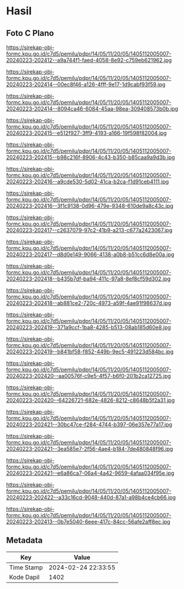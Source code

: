 # Hasil

## Foto C Plano

https://sirekap-obj-formc.kpu.go.id/c7d5/pemilu/pdpr/14/05/11/20/05/1405112005007-20240223-202412--a9a744f1-faed-4058-8e92-c759eb621962.jpg

https://sirekap-obj-formc.kpu.go.id/c7d5/pemilu/pdpr/14/05/11/20/05/1405112005007-20240223-202414--00ec8f46-a126-4fff-9e17-1d9cabf93f59.jpg

https://sirekap-obj-formc.kpu.go.id/c7d5/pemilu/pdpr/14/05/11/20/05/1405112005007-20240223-202414--8094ca46-6084-45aa-98ea-309408573b0b.jpg

https://sirekap-obj-formc.kpu.go.id/c7d5/pemilu/pdpr/14/05/11/20/05/1405112005007-20240223-202415--e512f927-3ff9-4193-a166-19f598f82004.jpg

https://sirekap-obj-formc.kpu.go.id/c7d5/pemilu/pdpr/14/05/11/20/05/1405112005007-20240223-202415--b98c216f-8906-4c43-b350-b85caa9a9d3b.jpg

https://sirekap-obj-formc.kpu.go.id/c7d5/pemilu/pdpr/14/05/11/20/05/1405112005007-20240223-202416--a9cde530-5d02-41ca-b2ca-f1d91ceb4111.jpg

https://sirekap-obj-formc.kpu.go.id/c7d5/pemilu/pdpr/14/05/11/20/05/1405112005007-20240223-202416--3f1c9138-0d96-479e-9348-610de9a8c43c.jpg

https://sirekap-obj-formc.kpu.go.id/c7d5/pemilu/pdpr/14/05/11/20/05/1405112005007-20240223-202417--c2637079-97c2-41b9-a213-c677a2423067.jpg

https://sirekap-obj-formc.kpu.go.id/c7d5/pemilu/pdpr/14/05/11/20/05/1405112005007-20240223-202417--d8d0e149-9066-4138-a0b8-b51cc6d8e00a.jpg

https://sirekap-obj-formc.kpu.go.id/c7d5/pemilu/pdpr/14/05/11/20/05/1405112005007-20240223-202418--b435b7df-ba94-411c-97a8-8ef8cf59d302.jpg

https://sirekap-obj-formc.kpu.go.id/c7d5/pemilu/pdpr/14/05/11/20/05/1405112005007-20240223-202418--ab881ce2-720c-4973-a59f-4ae91f98637d.jpg

https://sirekap-obj-formc.kpu.go.id/c7d5/pemilu/pdpr/14/05/11/20/05/1405112005007-20240223-202419--371a9ccf-1ba8-4285-b513-08ab185d60e8.jpg

https://sirekap-obj-formc.kpu.go.id/c7d5/pemilu/pdpr/14/05/11/20/05/1405112005007-20240223-202419--b841bf58-f852-449b-9ec5-491223d584bc.jpg

https://sirekap-obj-formc.kpu.go.id/c7d5/pemilu/pdpr/14/05/11/20/05/1405112005007-20240223-202420--aa00576f-c9e5-4f57-b6f0-201b2ca12725.jpg

https://sirekap-obj-formc.kpu.go.id/c7d5/pemilu/pdpr/14/05/11/20/05/1405112005007-20240223-202420--64226721-682e-4826-8212-c8648b5f2a31.jpg

https://sirekap-obj-formc.kpu.go.id/c7d5/pemilu/pdpr/14/05/11/20/05/1405112005007-20240223-202421--30bc47ce-f284-4744-b397-06e357e77a17.jpg

https://sirekap-obj-formc.kpu.go.id/c7d5/pemilu/pdpr/14/05/11/20/05/1405112005007-20240223-202421--3ea585e7-2f56-4ae4-b184-7de480848f96.jpg

https://sirekap-obj-formc.kpu.go.id/c7d5/pemilu/pdpr/14/05/11/20/05/1405112005007-20240223-202421--e6a86ca7-06a4-4a42-9659-4afaa034f95e.jpg

https://sirekap-obj-formc.kpu.go.id/c7d5/pemilu/pdpr/14/05/11/20/05/1405112005007-20240223-202422--a33c16cd-9048-440d-87a1-a98b4ce4cb66.jpg

https://sirekap-obj-formc.kpu.go.id/c7d5/pemilu/pdpr/14/05/11/20/05/1405112005007-20240223-202413--0b7e5040-6eee-417c-84cc-56afe2aff8ec.jpg


## Metadata

| Key        | Value               |
| ---------- | ------------------- |
| Time Stamp | 2024-02-24 22:33:55 |
| Kode Dapil | 1402                |



